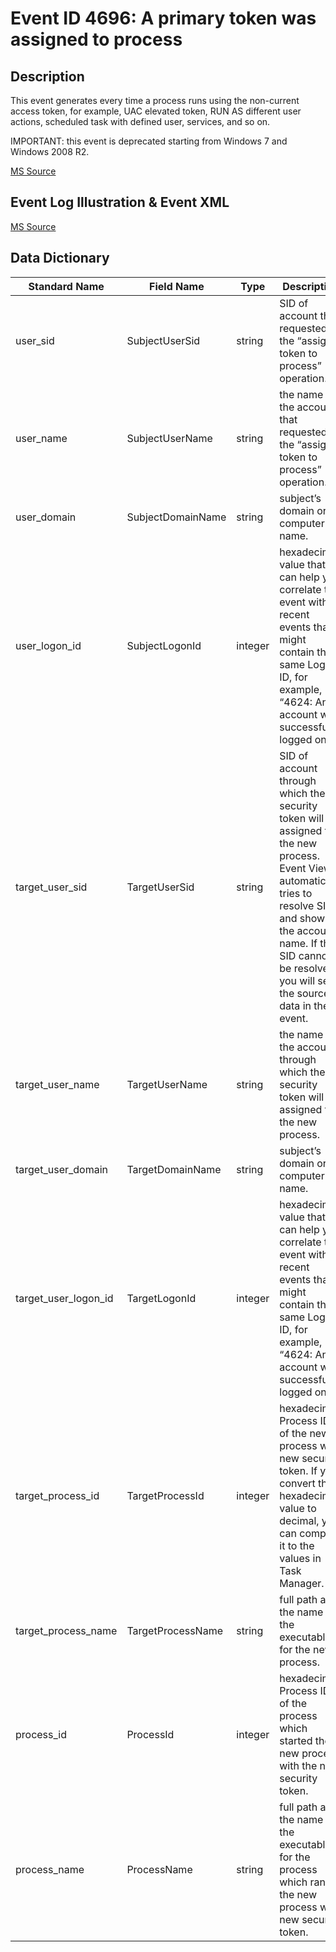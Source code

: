 # Event ID 4696: A primary token was assigned to process

## Description

This event generates every time a process runs using the non-current access token, for example, UAC elevated token, RUN AS different user actions, scheduled task with defined user, services, and so on.

IMPORTANT: this event is deprecated starting from Windows 7 and Windows 2008 R2.

[MS Source](https://github.com/MicrosoftDocs/windows-itpro-docs/blob/master/windows/security/threat-protection/auditing/event-4696.md)

## Event Log Illustration & Event XML

[MS Source](https://github.com/MicrosoftDocs/windows-itpro-docs/blob/master/windows/security/threat-protection/auditing/event-4696.md)

## Data Dictionary

|	Standard Name	|	Field Name	|	Type	|	Description	|	Sample Value	|
|	----------------	|	----------------	|	----------------	|	----------------	|	----------------	|
|	user_sid	|	SubjectUserSid	|	string	|	SID of account that requested the “assign token to process” operation.	|	S-1-5-18	|
|	user_name	|	SubjectUserName	|	string	|	the name of the account that requested the “assign token to process” operation.	|	WIN2008$	|
|	user_domain	|	SubjectDomainName	|	string	|	subject’s domain or computer name.	|	CONTOSO	|
|	user_logon_id	|	SubjectLogonId	|	integer	|	hexadecimal value that can help you correlate this event with recent events that might contain the same Logon ID, for example, “4624: An account was successfully logged on.”	|	0x3e7	|
|	target_user_sid	|	TargetUserSid	|	string	|	SID of account through which the security token will be assigned to the new process. Event Viewer automatically tries to resolve SIDs and show the account name. If the SID cannot be resolved, you will see the source data in the event.	|	S-1-5-18	|
|	target_user_name	|	TargetUserName	|	string	|	the name of the account through which the security token will be assigned to the new process.	|	dadmin	|
|	target_user_domain	|	TargetDomainName	|	string	|	subject’s domain or computer name.	|	CONTOSO	|
|	target_user_logon_id	|	TargetLogonId	|	integer	|	hexadecimal value that can help you correlate this event with recent events that might contain the same Logon ID, for example, “4624: An account was successfully logged on.”	|	0x1c8c5	|
|	target_process_id	|	TargetProcessId	|	integer	|	hexadecimal Process ID of the new process with new security token. If you convert the hexadecimal value to decimal, you can compare it to the values in Task Manager.	|	0xf40	|
|	target_process_name	|	TargetProcessName	|	string	|	full path and the name of the executable for the new process.	|	C:\\Windows\\System32\\WerFault.exe	|
|	process_id	|	ProcessId	|	integer	|	hexadecimal Process ID of the process which started the new process with the new security token.	|	0x698	|
|	process_name	|	ProcessName	|	string	|	full path and the name of the executable for the process which ran the new process with new security token.	|	C:\\Windows\\System32\\svchost.exe	|